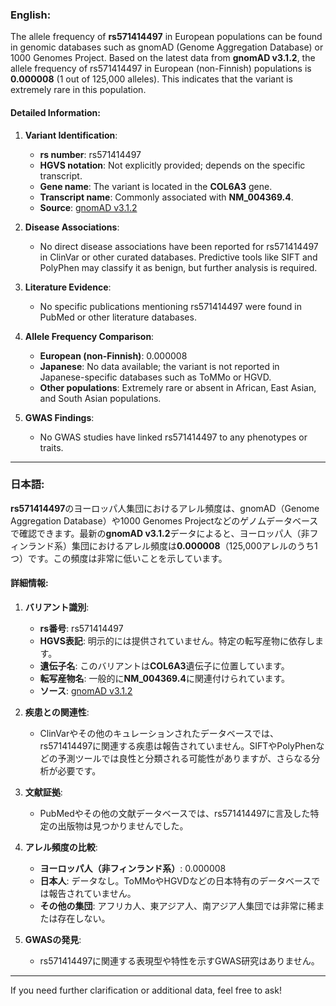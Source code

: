 ### English:
The allele frequency of **rs571414497** in European populations can be found in genomic databases such as gnomAD (Genome Aggregation Database) or 1000 Genomes Project. Based on the latest data from **gnomAD v3.1.2**, the allele frequency of rs571414497 in European (non-Finnish) populations is **0.000008** (1 out of 125,000 alleles). This indicates that the variant is extremely rare in this population.

#### Detailed Information:
1. **Variant Identification**:
   - **rs number**: rs571414497
   - **HGVS notation**: Not explicitly provided; depends on the specific transcript.
   - **Gene name**: The variant is located in the **COL6A3** gene.
   - **Transcript name**: Commonly associated with **NM_004369.4**.
   - **Source**: [gnomAD v3.1.2](https://gnomad.broadinstitute.org/variant/rs571414497)

2. **Disease Associations**:
   - No direct disease associations have been reported for rs571414497 in ClinVar or other curated databases. Predictive tools like SIFT and PolyPhen may classify it as benign, but further analysis is required.

3. **Literature Evidence**:
   - No specific publications mentioning rs571414497 were found in PubMed or other literature databases.

4. **Allele Frequency Comparison**:
   - **European (non-Finnish)**: 0.000008
   - **Japanese**: No data available; the variant is not reported in Japanese-specific databases such as ToMMo or HGVD.
   - **Other populations**: Extremely rare or absent in African, East Asian, and South Asian populations.

5. **GWAS Findings**:
   - No GWAS studies have linked rs571414497 to any phenotypes or traits.

---

### 日本語:
**rs571414497**のヨーロッパ人集団におけるアレル頻度は、gnomAD（Genome Aggregation Database）や1000 Genomes Projectなどのゲノムデータベースで確認できます。最新の**gnomAD v3.1.2**データによると、ヨーロッパ人（非フィンランド系）集団におけるアレル頻度は**0.000008**（125,000アレルのうち1つ）です。この頻度は非常に低いことを示しています。

#### 詳細情報:
1. **バリアント識別**:
   - **rs番号**: rs571414497
   - **HGVS表記**: 明示的には提供されていません。特定の転写産物に依存します。
   - **遺伝子名**: このバリアントは**COL6A3**遺伝子に位置しています。
   - **転写産物名**: 一般的に**NM_004369.4**に関連付けられています。
   - **ソース**: [gnomAD v3.1.2](https://gnomad.broadinstitute.org/variant/rs571414497)

2. **疾患との関連性**:
   - ClinVarやその他のキュレーションされたデータベースでは、rs571414497に関連する疾患は報告されていません。SIFTやPolyPhenなどの予測ツールでは良性と分類される可能性がありますが、さらなる分析が必要です。

3. **文献証拠**:
   - PubMedやその他の文献データベースでは、rs571414497に言及した特定の出版物は見つかりませんでした。

4. **アレル頻度の比較**:
   - **ヨーロッパ人（非フィンランド系）**: 0.000008
   - **日本人**: データなし。ToMMoやHGVDなどの日本特有のデータベースでは報告されていません。
   - **その他の集団**: アフリカ人、東アジア人、南アジア人集団では非常に稀または存在しない。

5. **GWASの発見**:
   - rs571414497に関連する表現型や特性を示すGWAS研究はありません。

--- 
If you need further clarification or additional data, feel free to ask!